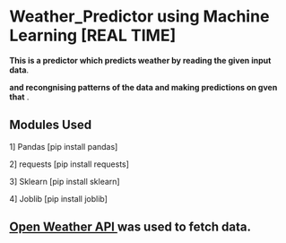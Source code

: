 # Weather_Predictor using Machine Learning [REAL TIME]

**This is a predictor which predicts weather by reading the given input data**.

**and recongnising patterns of the data and making predictions on gven that** .

## Modules Used
1] Pandas  [pip install pandas]

2] requests [pip install requests]

3] Sklearn [pip install sklearn]

4] Joblib [pip install joblib]

## <a href='https://openweathermap.org/api'>Open Weather API </a> was used to fetch data.
 
